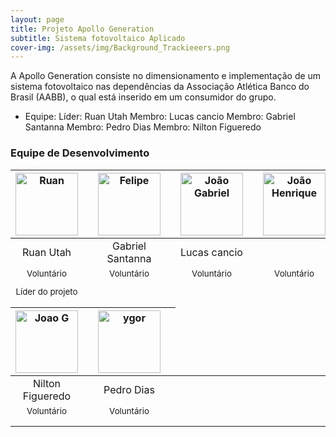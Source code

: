 ```yaml
---
layout: page
title: Projeto Apollo Generation
subtitle: Sistema fotovoltaico Aplicado
cover-img: /assets/img/Background_Trackieeers.png
---
```


A Apollo Generation consiste no dimensionamento e implementação de um sistema fotovoltaico nas dependências da Associação Atlética Banco do Brasil (AABB), o qual está inserido em um consumidor do grupo.


- Equipe:
Líder: Ruan Utah
Membro: Lucas cancio
Membro: Gabriel Santanna
Membro: Pedro Dias
Membro: Nilton Figueredo

### Equipe de Desenvolvimento
<div class="row">
  <div class=" col-xl-auto offset-xl-0 col-lg-4 offset-lg-0">
    <div class="mobile-side-scroller">
      <table class="table-borderless highlight">
        <thead>
          <tr>
            <th><center><img src="{{ assets/img/voluntarios/ruan_utah.png' | relative_url }}" width="100" alt="Ruan" class="img-fluid rounded-circle" /></center></th>
            <th></th>
            <th><center><img src="{{ 'assets/img/ieee_logo.png' | relative_url }}" width="100" alt="Felipe" class="img-fluid rounded-circle"/></center></th>
            <th></th>
            <th><center><img src="{{ 'assets/img/voluntarios/ieee_logo.png' | relative_url }}" width="100" alt="João Gabriel" class="img-fluid rounded-circle"/></center></th>
            <th></th>
            <th><center><img src="{{ 'assets/img/ieee_logo.png' | relative_url }}" width="100" alt="João Henrique" class="img-fluid rounded-circle"/></center></th>
          </tr>
        </thead>
        <tbody>
          <tr class="font-weight-bolder" style="text-align: center margin-top: 0">
            <td width="25%"><center>Ruan Utah</center></td>
            <td></td>
            <td width="25%"><center>Gabriel Santanna</center></td>
            <td></td>
            <td width="25%"><center>Lucas cancio</center></td>
            <td></td> 
          <tr style="text-align: center" >
            <td style="vertical-align: top"><small><center>Voluntário <p/> Líder do projeto</center></small></td>
            <td></td>
            <td style="vertical-align: top"><small><center>Voluntário</center></small></td>
            <td></td>
            <td style="vertical-align: top"><small><center>Voluntário</center></small></td>
            <td></td>
            <td style="vertical-align: top"><small><center>Voluntário</center></small></td>
          </tr>
          <tr>
            <th><center><img src="{{ 'assets/img/voluntarios/ieee_logo.png' | relative_url }}" width="100" alt="Joao G" class="img-fluid rounded-circle"/></center></th>
            <th></th>
            <th><center><img src="{{ 'assets/img/voluntarios/ieee_logo.png' | relative_url }}" width="100" alt="ygor" class="img-fluid rounded-circle"/></center></th>
            <th></th>
        <tbody>
          <tr class="font-weight-bolder" style="text-align: center margin-top: 0">
            <td width="20%"><center>Nilton Figueredo</center></td>
            <td></td>
            <td width="20%"><center>Pedro Dias</center></td>
          <tr style="text-align: center" >
            <td style="vertical-align: top"><small><center>Voluntário</center></small></td>
            <td></td>
            <td style="vertical-align: top"><small><center>Voluntário</center></small></td>
            <td></td>
          <tr style="text-align: center" >
            <td style="vertical-align: top"><small><center></center></small></td>
            <td></td>
            <td style="vertical-align: top"><small><center></center></small></td>
            <td></td>
          <tr style="text-align: center" >
            <td style="vertical-align: top"><small><center></center></small></td>
            <td></td>
            <td style="vertical-align: top"><small><center></center></small></td>
            <td></td>
        </tbody>
      </table>
    </div>
  </div>
</div>


